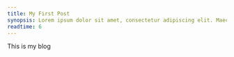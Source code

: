 ```yaml
---
title: My First Post
synopsis: Lorem ipsum dolor sit amet, consectetur adipiscing elit. Maecenas scelerisque, diam nec pulvinar scelerisque, mauris lacus eleifend lorem, ac euismod quam tortor a mi.
readtime: 6
---
```


This is my blog